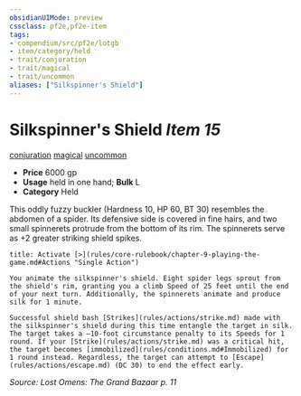 ```yaml
---
obsidianUIMode: preview
cssclass: pf2e,pf2e-item
tags:
- compendium/src/pf2e/lotgb
- item/category/held
- trait/conjuration
- trait/magical
- trait/uncommon
aliases: ["Silkspinner's Shield"]
---
```

# Silkspinner's Shield *Item 15*  
[conjuration](rules/traits/conjuration.md)  [magical](rules/traits/magical.md)  [uncommon](rules/traits/uncommon.md)  

- **Price** 6000 gp
- **Usage** held in one hand; **Bulk** L
- **Category** Held

This oddly fuzzy buckler (Hardness 10, HP 60, BT 30) resembles the abdomen of a spider. Its defensive side is covered in fine hairs, and two small spinnerets protrude from the bottom of its rim. The spinnerets serve as +2 greater striking shield spikes.

```ad-embed-ability
title: Activate [>](rules/core-rulebook/chapter-9-playing-the-game.md#Actions "Single Action")

You animate the silkspinner's shield. Eight spider legs sprout from the shield's rim, granting you a climb Speed of 25 feet until the end of your next turn. Additionally, the spinnerets animate and produce silk for 1 minute.

Successful shield bash [Strikes](rules/actions/strike.md) made with the silkspinner's shield during this time entangle the target in silk. The target takes a –10-foot circumstance penalty to its Speeds for 1 round. If your [Strike](rules/actions/strike.md) was a critical hit, the target becomes [immobilized](rules/conditions.md#Immobilized) for 1 round instead. Regardless, the target can attempt to [Escape](rules/actions/escape.md) (DC 30) to end the effect early.
```

*Source: Lost Omens: The Grand Bazaar p. 11*